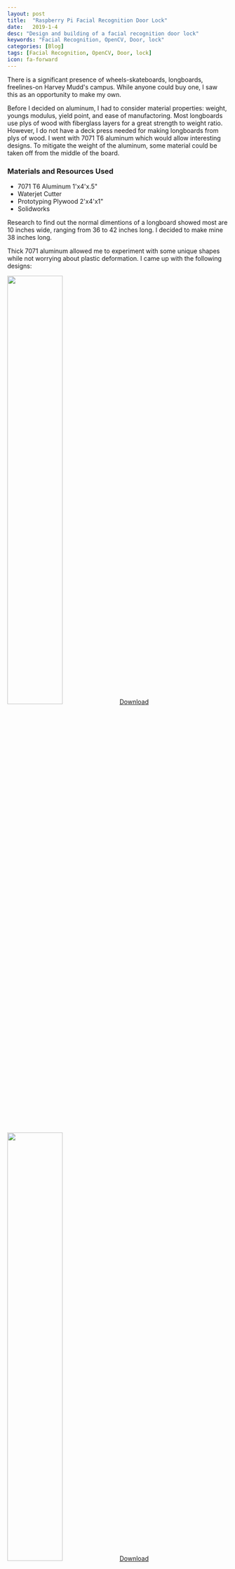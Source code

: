 ```yaml
---
layout: post
title:  "Raspberry Pi Facial Recognition Door Lock"
date:   2019-1-4
desc: "Design and building of a facial recognition door lock"
keywords: "Facial Recognition, OpenCV, Door, lock"
categories: [Blog]
tags: [Facial Recognition, OpenCV, Door, lock]
icon: fa-forward
---
```


There is a significant presence of wheels-skateboards, longboards, freelines-on Harvey Mudd's campus. While anyone could buy one, I saw this as an opportunity to make my own. 

Before I decided on aluminum, I had to consider material properties: weight, youngs modulus, yield point, and ease of manufactoring. Most longboards use plys of wood with fiberglass layers for a great strength to weight ratio. However, I do not have a deck press needed for making longboards from plys of wood. I went with 7071 T6 aluminum which would allow interesting designs. To mitigate the weight of the aluminum, some material could be taken off from the middle of the board.

### Materials and Resources Used
* 7071 T6 Aluminum 1'x4'x.5"
* Waterjet Cutter
* Prototyping Plywood 2'x4'x1"
* Solidworks

Research to find out the normal dimentions of a longboard showed most are 10 inches wide, ranging from 36 to 42 inches long. I decided to make mine 38 inches long. 

Thick 7071 aluminum allowed me to experiment with some unique shapes while not worrying about plastic deformation. I came up with the following designs:

<!-- ![edit]({{ site.img_path }}/aluminumlongboard/longboard1.jpg) -->
<img src="{{ site.img_path }}/aluminumlongboard/longboard1.jpg" width="50%">
<a href='http://www.3dcontentcentral.com/download-model.aspx?catalogid=171&id=996286'>Download</a>

<!-- ![edit]({{ site.img_path }}/aluminumlongboard/longboard2.jpg) -->
<img src="{{ site.img_path }}/aluminumlongboard/longboard2.jpg" width="50%">
<a href='http://www.3dcontentcentral.com/download-model.aspx?catalogid=171&id=996265'>Download</a>

I decided to use the second design for simplicity and eligance. 

I am current at the point of prototyping with plywood.





